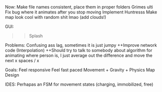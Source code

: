 Now:
  Make file names consistent, place them in proper folders
  Grimes ulti
  Fix bug where it animates after you stop moving
  Implement Huntresss
  Make map look cool with random shit lmao (add clouds!)

GUI:
  >> Splash

Problems:
  Confusing ass lag, sometimes it is just jumpy
    ++Improve network code (Interpolation)
    ++Should try to talk to somebody about algorithm for animating where person is, I just average out the difference and move the next x spaces / x

Goals:
  Feel responsive
  Feel fast paced
  Movement + Gravity + Physics
  Map Design

IDES:
  Perhapas an FSM for movement states (charging, immobilized, free)
